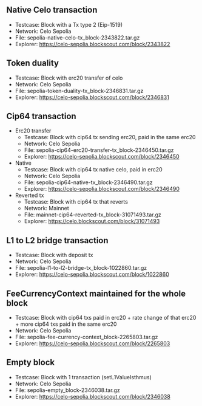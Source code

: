 ## Native Celo transaction  
* Testcase: Block with a Tx type 2 (Eip-1519)  
* Network: Celo Sepolia  
* File: sepolia-native-celo-tx_block-2343822.tar.gz  
* Explorer: https://celo-sepolia.blockscout.com/block/2343822

## Token duality
* Testcase: Block with erc20 transfer of celo
* Network: Celo Sepolia
* File: sepolia-token-duality-tx_block-2346831.tar.gz  
* Explorer: https://celo-sepolia.blockscout.com/block/2346831

## Cip64 transaction
- Erc20 transfer
  * Testcase: Block with cip64 tx sending erc20, paid in the same erc20
  * Network: Celo Sepolia
  * File: sepolia-cip64-erc20-transfer-tx_block-2346450.tar.gz
  * Explorer: https://celo-sepolia.blockscout.com/block/2346450
- Native
  * Testcase: Block with cip64 tx native celo, paid in erc20
  * Network: Celo Sepolia
  * File: sepolia-cip64-native-tx_block-2346490.tar.gz
  * Explorer: https://celo-sepolia.blockscout.com/block/2346490
- Reverted tx
  * Testcase: Block with cip64 tx that reverts
  * Network: Mainnet
  * File: mainnet-cip64-reverted-tx_block-31071493.tar.gz
  * Explorer: https://celo.blockscout.com/block/31071493

## L1 to L2 bridge transaction
* Testcase: Block with deposit tx
* Network: Celo Sepolia
* File: sepolia-l1-to-l2-bridge-tx_block-1022860.tar.gz
* Explorer: https://celo-sepolia.blockscout.com/block/1022860

## FeeCurrencyContext maintained for the whole block
* Testcase: Block with cip64 txs paid in erc20 + rate change of that erc20 + more cip64 txs paid in the same erc20
* Network: Celo Sepolia
* File: sepolia-fee-currency-context_block-2265803.tar.gz
* Explorer: https://celo-sepolia.blockscout.com/block/2265803

## Empty block
* Testcase: Block with 1 transaction (setL1ValueIsthmus)
* Network: Celo Sepolia
* File: sepolia-empty_block-2346038.tar.gz
* Explorer: https://celo-sepolia.blockscout.com/block/2346038
